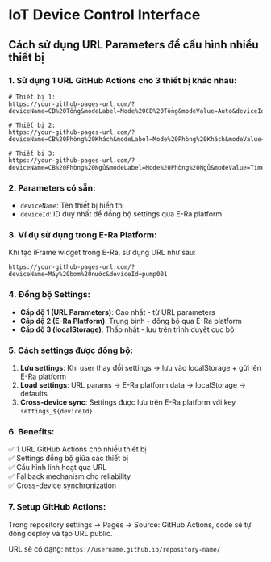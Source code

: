 # IoT Device Control Interface

## Cách sử dụng URL Parameters để cấu hình nhiều thiết bị

### 1. Sử dụng 1 URL GitHub Actions cho 3 thiết bị khác nhau:

```
# Thiết bị 1:
https://your-github-pages-url.com/?deviceName=CB%20Tổng&modeLabel=Mode%20CB%20Tổng&modeValue=Auto&deviceId=device1

# Thiết bị 2:
https://your-github-pages-url.com/?deviceName=CB%20Phòng%20Khách&modeLabel=Mode%20Phòng%20Khách&modeValue=Manual&deviceId=device2

# Thiết bị 3:
https://your-github-pages-url.com/?deviceName=CB%20Phòng%20Ngủ&modeLabel=Mode%20Phòng%20Ngủ&modeValue=Timer&deviceId=device3
```

### 2. Parameters có sẵn:

- `deviceName`: Tên thiết bị hiển thị
- `deviceId`: ID duy nhất để đồng bộ settings qua E-Ra platform

### 3. Ví dụ sử dụng trong E-Ra Platform:

Khi tạo iFrame widget trong E-Ra, sử dụng URL như sau:

```
https://your-github-pages-url.com/?deviceName=Máy%20bơm%20nước&deviceId=pump001
```

### 4. Đồng bộ Settings:

- **Cấp độ 1 (URL Parameters)**: Cao nhất - từ URL parameters
- **Cấp độ 2 (E-Ra Platform)**: Trung bình - đồng bộ qua E-Ra platform
- **Cấp độ 3 (localStorage)**: Thấp nhất - lưu trên trình duyệt cục bộ

### 5. Cách settings được đồng bộ:

1. **Lưu settings**: Khi user thay đổi settings → lưu vào localStorage + gửi lên E-Ra platform
2. **Load settings**: URL params → E-Ra platform data → localStorage → defaults
3. **Cross-device sync**: Settings được lưu trên E-Ra platform với key `settings_${deviceId}`

### 6. Benefits:

✅ 1 URL GitHub Actions cho nhiều thiết bị  
✅ Settings đồng bộ giữa các thiết bị  
✅ Cấu hình linh hoạt qua URL  
✅ Fallback mechanism cho reliability  
✅ Cross-device synchronization

### 7. Setup GitHub Actions:

Trong repository settings → Pages → Source: GitHub Actions, code sẽ tự động deploy và tạo URL public.

URL sẽ có dạng: `https://username.github.io/repository-name/`
